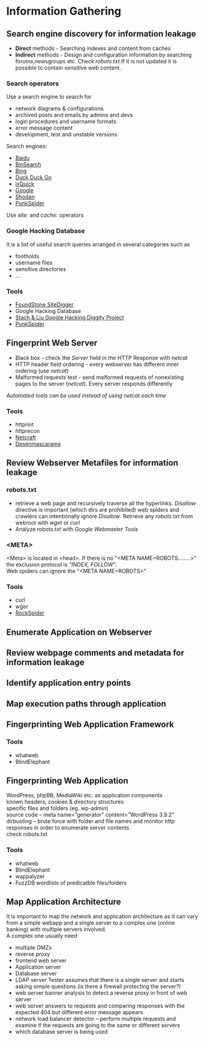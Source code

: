 # Information Gathering
## Search engine discovery for information leakage
- __Direct__ methods - Searching indexes and content from caches
- __Indirect__ methods - Design and configuration information by searching forums,newsgroups etc.
Check _robots.txt_.If it is not updated it is possible to contain sensitive web content.
### Search operators
Use a search engine to search for
- network diagrams & configurations
- archived posts and emails by admins and devs
- login procedures and username formats
- error message content
- development, test and unstable versions

Search engines:
- [Baidu](https://www.baidu.com/)
- [BinSearch](https://www.usenet.com/binsearch/)
- [Bing](https://www.bing.com/)
- [Duck Duck Go](https://duckduckgo.com/)
- [ixQuick](https://www.startpage.com/)
- [Google](https://www.google.com/)
- [Shodan](https://www.shodan.io/)
- [PunkSpider](https://punkspider.org/)

Use _site:_ and _cache:_ operators
### Google Hacking Database
It is a list of useful search queries arranged in several categories such as
- footholds
- username files
- sensitive directories
- ...

### Tools
- [FoundStone SiteDigger](https://foundstone-sitedigger.updatestar.com/)
- Google Hacking Database
- [Stach & Liu Google Hacking Diggity Project](https://resources.bishopfox.com/resources/tools/google-hacking-diggity/attack-tools/)
- [PunkSpider](https://punkspider.org/)


## Fingerprint Web Server
- Black box - check the _Server_ field in the HTTP Response with _netcat_
- HTTP header field ordering - every webserver has different inner ordering (use _netcat_)
- Malformed requests test - send malformed requests of nonexisting pages to the server (_netcat_). Every server responds differently

_Automated tools can be used instead of using netcat each time_

### Tools
- httprint
- httprecon
- [Netcraft](https://www.netcraft.com/)
- [Desenmascarame](https://desenmascara.me/)

## Review Webserver Metafiles for information leakage
### robots.txt
- retrieve a web page and recursively traverse all the hyperlinks. _Disallow_ directive is important (which dirs are prohibited) web spiders and crawlers can intentionally ignore _Disallow_. Retrieve any _robots.txt_ from webroot with _wget_ or _curl_ 
- Analyze robots.txt with _Google Webmaster Tools_

### \<META>
\<Meta>  is located in \<head>. If there is no "\<META NAME=ROBOTS........>" the exclusion protocol is _"INDEX, FOLLOW"_. \
Web spiders can ignore the "\<META NAME=ROBOTS>"

### Tools  
- curl
- wger
- [RockSpider](https://github.com/cmlh/rockspider/)
  
## Enumerate Application on Webserver
## Review webpage comments and metadata for information leakage
## Identify application entry points
## Map execution paths through application
## Fingerprinting Web Application Framework
### Tools
- whatweb
- BlindElephant
## Fingerprinting Web Application
WordPress, phpBB, MediaWiki etc. as application components \
known headers, cookies & directory structures \
specific files and folders (eg. wp-admin) \
source code – meta name=”generator” content=”WordPress 3.9.2” \
dirbusting – brute force with folder and file names and monitor http responses in order to enumerate server contents \
check robots.txt 
### Tools
- whatweb
- BlindElephant
- wappalyzer
- FuzzDB wordlists of predicatble files/folders
## Map Application Architecture
It is important to map the network and application architecture as it can vary from a simple webapp and a single server to a complex one (online banking) with multiple servers involved. \
A complex one usually need 
- multiple DMZs 
- reverse proxy
- frontend web server
- Application server
- Database server
- LDAP server
Tester assumes that there is a single server and starts asking simple questions (is there a firewall protecting the server?)
- web server banner analysis to detect a reverse proxy in front of web server
- web server answers to requests and comparing responses with the expected 404 but different error message appears
- network load balancer detector – perform multiple requests and examine if the requests are going to the same or different servers
- which database server is being used
